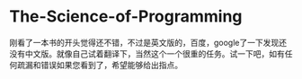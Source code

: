 # The-Science-of-Programming
刚看了一本书的开头觉得还不错，不过是英文版的，百度，google了一下发现还没有中文版。就像自己试着翻译下，当然这个一个很重的任务。试一下吧，如有任何疏漏和错误如果您看到了，希望能够给出指点。
